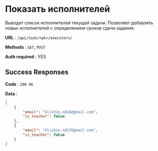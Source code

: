 # Показать исполнителей

Выводит список исполнителей текущей задачи.
Позволяет добавлять новых исполнителей с определением сроков сдачи задания.

**URL** : `/api/task/<pk>/executors/`

**Methods** : `GET`, `POST`

**Auth required** : YES

## Success Responses

**Code** : `200 OK`

**Data** :

```json
[
    {
        "email": "klishin.nd16@gmail.com",
        "is_teacher": false
    },
    {
        "email": "klishin.nd17@gmail.com",
        "is_teacher": false
    }
]
```